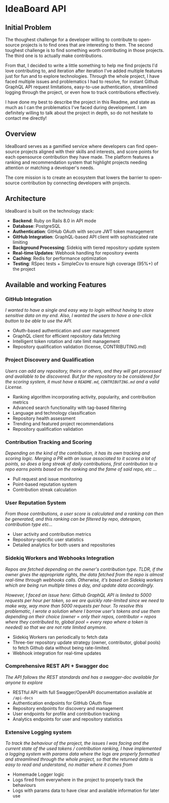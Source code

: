 # IdeaBoard API

## Initial Problem

The thoughest challenge for a developer willing to contribute to open-source projects is to find ones that are interesting to them. The second toughest challenge is to find something worth contributing in those projects. The third one is to actually make contributions.

From that, I decided to write a little something to help me find projects I'd love contributing to, and iteration after iteration I've added multiple features just for fun and to explore technologies.
Through the whole project, I have faced multiple issues and problematics I had to resolve, for instant Github GraphQL API request limitations, easy-to-use authentication, streamlined logging through the project, or even how to track contributions effectively.

I have done my best to describe the project in this Readme, and state as much as I can the problematics I've faced during development.
I am definitely willing to talk about the project in depth, so do not hesitate to contact me directly!

## Overview

IdeaBoard serves as a gamified service where developers can find open-source projects aligned with their skills and interests, and score points for each opensource contribution they have made. The platform features a ranking and recommendation system that highlight projects needing attention or matching a developer's needs.

The core mission is to create an ecosystem that lowers the barrier to open-source contribution by connecting developers with projects.

## Architecture

IdeaBoard is built on the technology stack:

- **Backend**: Ruby on Rails 8.0 in API mode
- **Database**: PostgreSQL
- **Authentication**: GitHub OAuth with secure JWT token management
- **GitHub Integration**: GraphQL-based API client with sophisticated rate limiting
- **Background Processing**: Sidekiq with tiered repository update system
- **Real-time Updates**: Webhook handling for repository events
- **Caching**: Redis for performance optimization
- **Testing**: RSpec tests + SimpleCov to ensure high coverage (95%+) of the project


## Available and working Features

### GitHub Integration
*I wanted to have a single and easy way to login without having to store sensitive data on my end. Also, I wanted the users to have a one-click button to be able to use the API.*

- OAuth-based authentication and user management
- GraphQL client for efficient repository data fetching
- Intelligent token rotation and rate limit management
- Repository qualification validation (license, CONTRIBUTING.md)

### Project Discovery and Qualification
 *Users can add any repository, theirs or others, and they will get processed and available to be discovered. But for the repository to be considered for the scoring system, it must have a `README.md`, `CONTRIBUTING.md` and a valid License.*
 
- Ranking algorithm incorporating activity, popularity, and contribution metrics
- Advanced search functionality with tag-based filtering
- Language and technology classification
- Repository health assessment
- Trending and featured project recommendations
- Repository qualification validation

### Contribution Tracking and Scoring
*Depending on the kind of the contribution, it has its own tracking and scoring logic. Merging a PR with an issue associated to it scores a lot of points, so does a long streak of daily contributions, first contribution to a repo earns points based on the ranking and the fame of said repo, etc ...*

- Pull request and issue monitoring
- Point-based reputation system
- Contribution streak calculation

### User Reputation System
*From those contributions, a user score is calculated and a ranking can then be generated, and this ranking can be filtered by repo, datespan, contribution type etc...*

- User activity and contribution metrics
- Repository-specific user statistics
- Detailed analytics for both users and repositories

### Sidekiq Workers and Webhooks Integration
*Repos are fetched depending on the owner's contribution type. TLDR, if the owner gives the appropriate rights, the data fetched from the repo is almost real-time through webhooks calls. Otherwise, it's based on Sidekiq workers which are being run multiple times a day, and update data accordingly.*

*However, I faced an issue here: Github GraphQL API is limited to 5000 requests per hour per token, so we are quickly rate-limited since we need to make way, way more than 5000 requests per hour. To resolve this problematic, I wrote a solution where I borrow user's tokens and use them depending on their choice (owner = only their repos, contributor = repos where they contributed to, global pool = every repo where a token is needed) so that we are not rate limited anymore.*

- Sidekiq Workers ran periodically to fetch data
- Three-tier repository update strategy (owner, contributor, global pools) to fetch Github data without being rate-limited.
- Webhook integration for real-time updates

### Comprehensive REST API + Swagger doc
*The API follows the REST standards and has a swagger-doc available for anyone to explore*

- RESTful API with full Swagger/OpenAPI documentation available at `/api-docs`
- Authentication endpoints for GitHub OAuth flow
- Repository endpoints for discovery and management
- User endpoints for profile and contribution tracking
- Analytics endpoints for user and repository statistics

### Extensive Logging system
*To track the behaviour of the project, the issues I was facing and the current state of the used tokens / contribution ranking, I have implemented a logging system with params data where the logs are properly formatted and streamlined through the whole project, so that the returned data is easy to read and understand, no matter where it comes from*

- Homemade Logger logic
- Logs fired from everywhere in the project to properly track the behaviours
- Logs with params data to have clear and available information for later use
